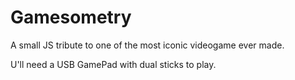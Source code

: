 # Gamesometry

A small JS tribute to one of the most iconic videogame ever made.

U'll need a USB GamePad with dual sticks to play.